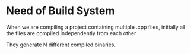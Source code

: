# Need of Build System

When we are compiling a project containing multiple .cpp files, initially all the files are compiled independently
from each other 
















They generate N different compiled binaries.